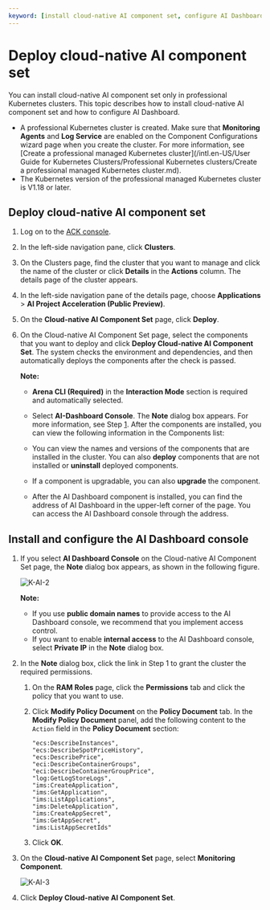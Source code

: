 ```yaml
---
keyword: [install cloud-native AI component set, configure AI Dashboard]
---
```


# Deploy cloud-native AI component set

You can install cloud-native AI component set only in professional Kubernetes clusters. This topic describes how to install cloud-native AI component set and how to configure AI Dashboard.

-   A professional Kubernetes cluster is created. Make sure that **Monitoring Agents** and **Log Service** are enabled on the Component Configurations wizard page when you create the cluster. For more information, see [Create a professional managed Kubernetes cluster](/intl.en-US/User Guide for Kubernetes Clusters/Professional Kubernetes clusters/Create a professional managed Kubernetes cluster.md).
-   The Kubernetes version of the professional managed Kubernetes cluster is V1.18 or later.

## Deploy cloud-native AI component set

1.  Log on to the [ACK console](https://cs.console.aliyun.com).

2.  In the left-side navigation pane, click **Clusters**.

3.  On the Clusters page, find the cluster that you want to manage and click the name of the cluster or click **Details** in the **Actions** column. The details page of the cluster appears.

4.  In the left-side navigation pane of the details page, choose **Applications** \> **AI Project Acceleration \(Public Preview\)**.

5.  On the **Cloud-native AI Component Set** page, click **Deploy**.

6.  On the Cloud-native AI Component Set page, select the components that you want to deploy and click **Deploy Cloud-native AI Component Set**. The system checks the environment and dependencies, and then automatically deploys the components after the check is passed.

    **Note:**

    -   **Arena CLI \(Required\)** in the **Interaction Mode** section is required and automatically selected.
    -   Select **AI-Dashboard Console**. The **Note** dialog box appears. For more information, see Step [1](#step_twc_y20_m4t).
    After the components are installed, you can view the following information in the Components list:

    -   You can view the names and versions of the components that are installed in the cluster. You can also **deploy** components that are not installed or **uninstall** deployed components.
    -   If a component is upgradable, you can also **upgrade** the component.
    -   After the AI Dashboard component is installed, you can find the address of AI Dashboard in the upper-left corner of the page. You can access the AI Dashboard console through the address.

## Install and configure the AI Dashboard console

1.  If you select **AI Dashboard Console** on the Cloud-native AI Component Set page, the **Note** dialog box appears, as shown in the following figure.

    ![K-AI-2](https://static-aliyun-doc.oss-accelerate.aliyuncs.com/assets/img/en-US/5101579161/p237448.png)

    **Note:**

    -   If you use **public domain names** to provide access to the AI Dashboard console, we recommend that you implement access control.
    -   If you want to enable **internal access** to the AI Dashboard console, select **Private IP** in the **Note** dialog box.
2.  In the **Note** dialog box, click the link in Step 1 to grant the cluster the required permissions.

    1.  On the **RAM Roles** page, click the **Permissions** tab and click the policy that you want to use.

    2.  Click **Modify Policy Document** on the **Policy Document** tab. In the **Modify Policy Document** panel, add the following content to the `Action` field in the **Policy Document** section:

        ```
        "ecs:DescribeInstances",
        "ecs:DescribeSpotPriceHistory",
        "ecs:DescribePrice",
        "eci:DescribeContainerGroups",
        "eci:DescribeContainerGroupPrice",
        "log:GetLogStoreLogs",
        "ims:CreateApplication",
        "ims:GetApplication",
        "ims:ListApplications",
        "ims:DeleteApplication",
        "ims:CreateAppSecret",
        "ims:GetAppSecret",
        "ims:ListAppSecretIds"
        ```

    3.  Click **OK**.

3.  On the **Cloud-native AI Component Set** page, select **Monitoring Component**.

    ![K-AI-3](https://static-aliyun-doc.oss-accelerate.aliyuncs.com/assets/img/en-US/5101579161/p237487.png)

4.  Click **Deploy Cloud-native AI Component Set**.


